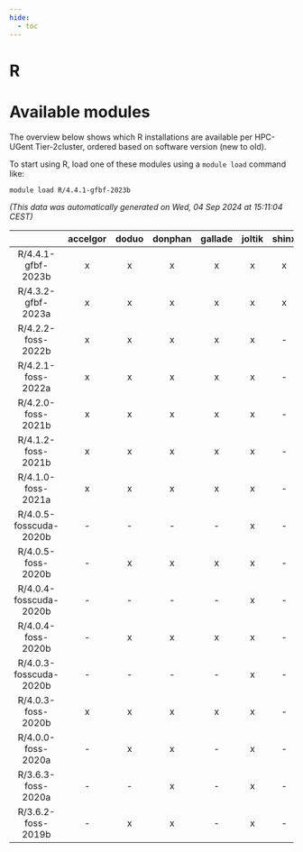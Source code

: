 ```yaml
---
hide:
  - toc
---
```


R
=

# Available modules


The overview below shows which R installations are available per HPC-UGent Tier-2cluster, ordered based on software version (new to old).

To start using R, load one of these modules using a `module load` command like:

```shell
module load R/4.4.1-gfbf-2023b
```

*(This data was automatically generated on Wed, 04 Sep 2024 at 15:11:04 CEST)*  

| |accelgor|doduo|donphan|gallade|joltik|shinx|skitty|
| :---: | :---: | :---: | :---: | :---: | :---: | :---: | :---: |
|R/4.4.1-gfbf-2023b|x|x|x|x|x|x|x|
|R/4.3.2-gfbf-2023a|x|x|x|x|x|x|x|
|R/4.2.2-foss-2022b|x|x|x|x|x|-|x|
|R/4.2.1-foss-2022a|x|x|x|x|x|-|x|
|R/4.2.0-foss-2021b|x|x|x|x|x|-|x|
|R/4.1.2-foss-2021b|x|x|x|x|x|-|x|
|R/4.1.0-foss-2021a|x|x|x|x|x|-|x|
|R/4.0.5-fosscuda-2020b|-|-|-|-|x|-|-|
|R/4.0.5-foss-2020b|-|x|x|x|x|-|x|
|R/4.0.4-fosscuda-2020b|-|-|-|-|x|-|-|
|R/4.0.4-foss-2020b|-|x|x|x|x|-|x|
|R/4.0.3-fosscuda-2020b|-|-|-|-|x|-|-|
|R/4.0.3-foss-2020b|x|x|x|x|x|-|x|
|R/4.0.0-foss-2020a|-|x|x|-|x|-|x|
|R/3.6.3-foss-2020a|-|-|x|-|x|-|x|
|R/3.6.2-foss-2019b|-|x|x|-|x|-|x|

